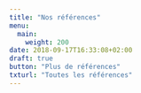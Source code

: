 ```yaml
---
title: "Nos références"
menu:
  main:
    weight: 200
date: 2018-09-17T16:33:08+02:00
draft: true
button: "Plus de références"
txturl: "Toutes les références"
---
```

